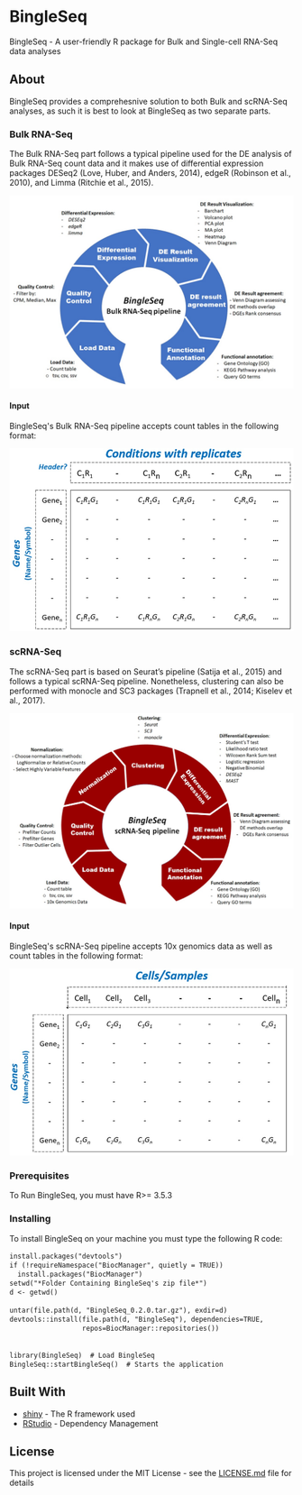 # BingleSeq
BingleSeq - A user-friendly R package for Bulk and Single-cell RNA-Seq data analyses


## About
BingleSeq provides a comprehesnive solution to both Bulk and scRNA-Seq analyses, as such it is best to look at BingleSeq as two separate parts.




### Bulk RNA-Seq
The Bulk RNA-Seq part follows a typical pipeline used for the DE analysis of Bulk RNA-Seq count data and it makes use of differential expression packages DESeq2 (Love, Huber, and Anders, 2014), edgeR (Robinson et al., 2010), and Limma (Ritchie et al., 2015).

![BingleSeq Bulk RNA-Seq pipeline](/figures/Bulk.jpg)

#### Input

BingleSeq's Bulk RNA-Seq pipeline accepts count tables in the following format:

![BingleSeq Bulk RNA-Seq format](/figures/Bulk_format.jpg)


### scRNA-Seq
The scRNA-Seq part is based on Seurat’s pipeline (Satija et al., 2015) and follows a typical scRNA-Seq pipeline. Nonetheless, clustering can also be performed with monocle and SC3 packages (Trapnell et al., 2014; Kiselev et al., 2017). 

![BingleSeq Single-Cell RNA-Seq pipeline](/figures/sc.jpg)



#### Input

BingleSeq's scRNA-Seq pipeline accepts 10x genomics data as well as count tables in the following format:

![BingleSeq Bulk RNA-Seq format](/figures/sc_format.jpg)


### Prerequisites

To Run BingleSeq, you must have R>= 3.5.3


### Installing

To install BingleSeq on your machine you must type the following R code:

```
install.packages("devtools")
if (!requireNamespace("BiocManager", quietly = TRUE))
  install.packages("BiocManager")
setwd("*Folder Containing BingleSeq's zip file*")
d <- getwd()

untar(file.path(d, "BingleSeq_0.2.0.tar.gz"), exdir=d)
devtools::install(file.path(d, "BingleSeq"), dependencies=TRUE,
                  repos=BiocManager::repositories())


library(BingleSeq)  # Load BingleSeq
BingleSeq::startBingleSeq()  # Starts the application
```


## Built With

* [shiny](https://shiny.rstudio.com/) - The R framework used
* [RStudio](https://www.rstudio.com/) - Dependency Management



## License

This project is licensed under the MIT License - see the [LICENSE.md](LICENSE.md) file for details
